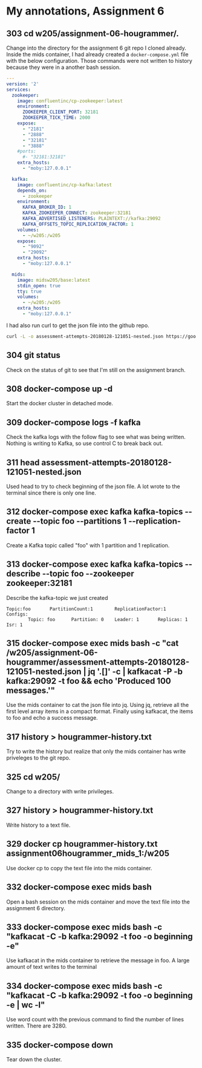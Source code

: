 # My annotations, Assignment 6


##  303  cd w205/assignment-06-hougrammer/.
Change into the directory for the assignment 6 git repo I cloned already.  Inside the mids container, I had already created a `docker-compose.yml` file with the below configuration.  Those commands were not written to history because they were in a another bash session.
```yml
---
version: '2'
services:
  zookeeper:
    image: confluentinc/cp-zookeeper:latest
    environment:
      ZOOKEEPER_CLIENT_PORT: 32181
      ZOOKEEPER_TICK_TIME: 2000
    expose:
      - "2181"
      - "2888"
      - "32181"
      - "3888"
    #ports:
      #- "32181:32181"
    extra_hosts:
      - "moby:127.0.0.1"

  kafka:
    image: confluentinc/cp-kafka:latest
    depends_on:
      - zookeeper
    environment:
      KAFKA_BROKER_ID: 1
      KAFKA_ZOOKEEPER_CONNECT: zookeeper:32181
      KAFKA_ADVERTISED_LISTENERS: PLAINTEXT://kafka:29092
      KAFKA_OFFSETS_TOPIC_REPLICATION_FACTOR: 1
    volumes:
      - ~/w205:/w205
    expose:
      - "9092"
      - "29092"
    extra_hosts:
      - "moby:127.0.0.1"

  mids:
    image: midsw205/base:latest
    stdin_open: true
    tty: true
    volumes:
      - ~/w205:/w205
    extra_hosts:
      - "moby:127.0.0.1"
```
I had also run curl to get the json file into the github repo.
```bash
curl -L -o assessment-attempts-20180128-121051-nested.json https://goo.gl/f5bRm4
```

##  304  git status
Check on the status of git to see that I'm still on the assignment branch.

##  308  docker-compose up -d
Start the docker cluster in detached mode.

##  309  docker-compose logs -f kafka
Check the kafka logs with the follow flag to see what was being written.  Nothing is writing to Kafka, so use control C to break back out.

##  311  head assessment-attempts-20180128-121051-nested.json 
Used head to try to check beginning of the json file.  A lot wrote to the terminal since there is only one line.

##  312  docker-compose exec kafka     kafka-topics       --create       --topic foo       --partitions 1       --replication-factor 1
Create a Kafka topic called "foo" with 1 partition and 1 replication.

##  313  docker-compose exec kafka   kafka-topics     --describe     --topic foo     --zookeeper zookeeper:32181
Describe the kafka-topic we just created

```
Topic:foo       PartitionCount:1        ReplicationFactor:1     Configs:
        Topic: foo      Partition: 0    Leader: 1       Replicas: 1     Isr: 1
```

##  315  docker-compose exec mids bash -c "cat /w205/assignment-06-hougrammer/assessment-attempts-20180128-121051-nested.json | jq '.[]' -c | kafkacat -P -b kafka:29092 -t foo && echo 'Produced 100 messages.'"
Use the mids container to cat the json file into jq.  Using jq, retrieve all the first level array items in a compact format. Finally using kafkacat, the items to foo and echo a success message.

##  317  history > hougrammer-history.txt
Try to write the history but realize that only the mids container has write priveleges to the git repo.

##  325  cd w205/
Change to a directory with write privileges.

##  327  history > hougrammer-history.txt
Write history to a text file.

##  329  docker cp hougrammer-history.txt assignment06hougrammer_mids_1:/w205
Use docker cp to copy the text file into the mids container.

##  332  docker-compose exec mids bash
Open a bash session on the mids container and move the text file into the assignment 6 directory.

##  333  docker-compose exec mids bash -c "kafkacat -C -b kafka:29092 -t foo -o beginning -e"
Use kafkacat in the mids container to retrieve the message in foo.  A large amount of text writes to the terminal

##  334  docker-compose exec mids bash -c "kafkacat -C -b kafka:29092 -t foo -o beginning -e | wc -l" 
Use word count with the previous command to find the number of lines written.  There are 3280.

##  335  docker-compose down
Tear down the cluster.
